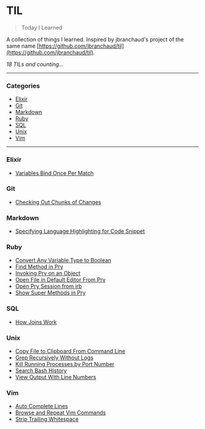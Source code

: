 # TIL

> Today I Learned

A collection of things I learned. Inspired by jbranchaud's project of the same name [https://github.com/jbranchaud/til](https://github.com/jbranchaud/til).

*18 TILs and counting...*

---

### Categories

* [Elixir](#elixir)
* [Git](#git)
* [Markdown](#markdown)
* [Ruby](#ruby)
* [SQL](#sql)
* [Unix](#unix)
* [Vim](#vim)

---

### Elixir

* [Variables Bind Once Per Match](elixir/variables-bind-once-per-match.md)

### Git

* [Checking Out Chunks of Changes](git/checkout-chunks-of-changes.md)

### Markdown

* [Specifying Language Highlighting for Code Snippet](markdown/specifying-language-highlighting-for-code-snippet.md)

### Ruby

* [Convert Any Variable Type to Boolean](ruby/convert-any-variable-type-to-boolean.md)
* [Find Method in Pry](ruby/find-method-in-pry.md)
* [Invoking Pry on an Object](ruby/invoking-pry-on-an-object.md)
* [Open File in Default Editor From Pry](ruby/open-file-in-default-editor-from-pry.md)
* [Open Pry Session from irb](ruby/open-pry-session-from-irb.md)
* [Show Super Methods in Pry](ruby/show-super-methods-in-pry.md)

### SQL

* [How Joins Work](SQL/how-joins-work.md)

### Unix

* [Copy File to Clipboard From Command Line](unix/copy-file-to-clipboard-from-command-line.md)
* [Grep Recursively Without Logs](unix/grep-recursively-without-logs.md)
* [Kill Running Processes by Port Number](unix/kill-running-processes-by-port-number.md)
* [Search Bash History](unix/search-bash-history.md)
* [View Output With Line Numbers](unix/view-output-with-line-numbers.md)

### Vim

* [Auto Complete Lines](vim/auto-complete-lines.md)
* [Browse and Repeat Vim Commands](vim/browse-and-repeat-vim-commands.md)
* [Strip Trailing Whitespace](vim/strip-trailing-whitespace.md)
